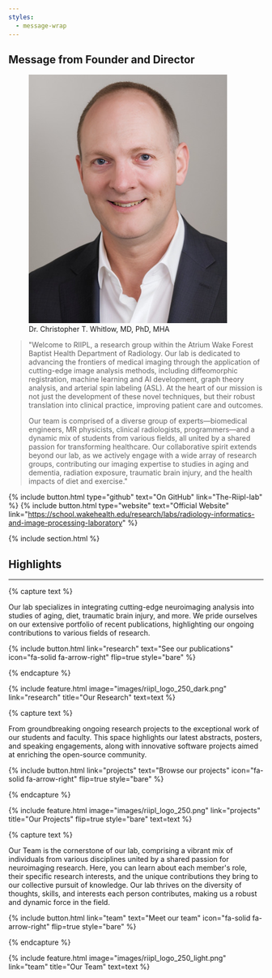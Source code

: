 ```yaml
---
styles:
  - message-wrap
---
```


## Message from Founder and Director

<div class="message-wrap">
  <figure class="image-wrap">
    <img src="images/staff_photos/chris_whitlow.jpg" alt="Dr. Christopher T. Whitlow" class="wrap-image">
    <figcaption>Dr. Christopher T. Whitlow, MD, PhD, MHA</figcaption>
  </figure>
  <blockquote class="content">
    <p>"Welcome to RIIPL, a research group within the Atrium Wake Forest Baptist Health Department of Radiology. Our lab is dedicated to advancing the frontiers of medical imaging through the application of cutting-edge image analysis methods, including diffeomorphic registration, machine learning and AI development, graph theory analysis, and arterial spin labeling (ASL). At the heart of our mission is not just the development of these novel techniques, but their robust translation into clinical practice, improving patient care and outcomes.</p>
    <p>Our team is comprised of a diverse group of experts—biomedical engineers, MR physicists, clinical radiologists, programmers—and a dynamic mix of students from various fields, all united by a shared passion for transforming healthcare. Our collaborative spirit extends beyond our lab, as we actively engage with a wide array of research groups, contributing our imaging expertise to studies in aging and dementia, radiation exposure, traumatic brain injury, and the health impacts of diet and exercise."</p>
  </blockquote>
</div>


{%
  include button.html
  type="github"
  text="On GitHub"
  link="The-Riipl-lab"
%}
{%
  include button.html
  type="website"
  text="Official Website"
  link="https://school.wakehealth.edu/research/labs/radiology-informatics-and-image-processing-laboratory"
%}

{% include section.html %}

## Highlights
****
{% capture text %}

Our lab specializes in integrating cutting-edge neuroimaging analysis into studies of aging, diet, traumatic brain injury, and more. We pride ourselves on our extensive portfolio of recent publications, highlighting our ongoing contributions to various fields of research.

{%
  include button.html
  link="research"
  text="See our publications"
  icon="fa-solid fa-arrow-right"
  flip=true
  style="bare"
%}

{% endcapture %}

{%
  include feature.html
  image="images/riipl_logo_250_dark.png"
  link="research"
  title="Our Research"
  text=text
%}

{% capture text %}

From groundbreaking ongoing research projects to the exceptional work of our students and faculty. This space highlights our latest abstracts, posters, and speaking engagements, along with innovative software projects aimed at enriching the open-source community.

{%
  include button.html
  link="projects"
  text="Browse our projects"
  icon="fa-solid fa-arrow-right"
  flip=true
  style="bare"
%}

{% endcapture %}

{%
  include feature.html
  image="images/riipl_logo_250.png"
  link="projects"
  title="Our Projects"
  flip=true
  style="bare"
  text=text
%}

{% capture text %}

Our Team is the cornerstone of our lab, comprising a vibrant mix of individuals from various disciplines united by a shared passion for neuroimaging research. Here, you can learn about each member's role, their specific research interests, and the unique contributions they bring to our collective pursuit of knowledge. Our lab thrives on the diversity of thoughts, skills, and interests each person contributes, making us a robust and dynamic force in the field.

{%
  include button.html
  link="team"
  text="Meet our team"
  icon="fa-solid fa-arrow-right"
  flip=true
  style="bare"
%}

{% endcapture %}

{%
  include feature.html
  image="images/riipl_logo_250_light.png"
  link="team"
  title="Our Team"
  text=text
%}